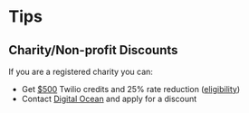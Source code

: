 # Tips

## Charity/Non-profit Discounts

If you are a registered charity you can:

* Get [$500](https://twilio.org) Twilio credits and 25% rate reduction ([eligibility](https://www.twilio.org/eligibility/))
* Contact [Digital Ocean](https://www.digitalocean.com/community/questions/is-there-a-discount-promo-for-non-profit-organizations-or-charities) and apply for a discount
